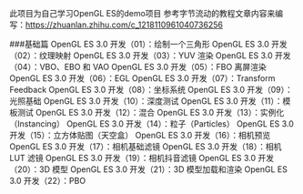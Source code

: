 
此项目为自己学习OpenGL ES的demo项目
参考字节流动的教程文章内容来编写：https://zhuanlan.zhihu.com/c_1218110961040736256

###基础篇
    OpenGL ES 3.0 开发（01）：绘制一个三角形
    OpenGL ES 3.0 开发（02）：纹理映射
    OpenGL ES 3.0 开发（03）：YUV 渲染
    OpenGL ES 3.0 开发（04）：VBO、EBO 和 VAO
    OpenGL ES 3.0 开发（05）：FBO 离屏渲染
    OpenGL ES 3.0 开发（06）：EGL
    OpenGL ES 3.0 开发（07）：Transform Feedback
    OpenGL ES 3.0 开发（08）：坐标系统
    OpenGL ES 3.0 开发（09）：光照基础
    OpenGL ES 3.0 开发（10）：深度测试
    OpenGL ES 3.0 开发（11）：模板测试
    OpenGL ES 3.0 开发（12）：混合
    OpenGL ES 3.0 开发（13）：实例化（Instancing）
    OpenGL ES 3.0 开发（14）：粒子（Particles）
    OpenGL ES 3.0 开发（15）：立方体贴图（天空盒）
    OpenGL ES 3.0 开发（16）：相机预览
    OpenGL ES 3.0 开发（17）：相机基础滤镜
    OpenGL ES 3.0 开发（18）：相机 LUT 滤镜
    OpenGL ES 3.0 开发（19）：相机抖音滤镜
    OpenGL ES 3.0 开发（20）：3D 模型
    OpenGL ES 3.0 开发（21）：3D 模型加载和渲染
    OpenGL ES 3.0 开发（22）：PBO